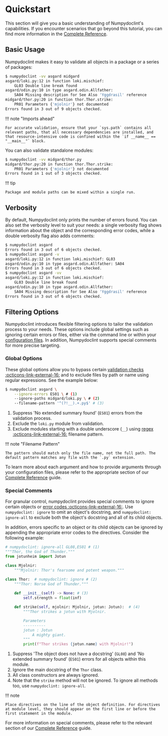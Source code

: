 # Quickstart

This section will give you a basic understanding of Numpydoclint's capabilities. If you encounter scenarios that go beyond this tutorial, you can find more information in the [Complete Reference](complete_reference.md).

## Basic Usage

Numpydoclint makes it easy to validate all objects in a package or a series of packages:

<!-- termynal -->

```bash
$ numpydoclint -vv asgard midgard
asgard/loki.py:12 in function loki.mischief:
    GL03 Double line break found
asgard/odin.py:10 in type asgard.odin.Allfather:
    SA04 Missing description for See Also 'Yggdrasil' reference
midgard/thor.py:20 in function thor.Thor.strike:
    PR01 Parameters {'mjolnir'} not documented
Errors found in 3 out of 9 objects checked.
```

!!! note "Imports ahead"

    For accurate validation, ensure that your `sys.path` contains all relevant paths, that all necessary dependencies are installed, and that resource-intensive code is confined within the `if __name__ == "__main__"` block.

You can also validate standalone modules:

<!-- termynal -->

```bash
$ numpydoclint -vv midgard/thor.py
midgard/thor.py:20 in function thor.Thor.strike:
    PR01 Parameters {'mjolnir'} not documented
Errors found in 1 out of 3 objects checked.
```

!!! tip

    Package and module paths can be mixed within a single run.

## Verbosity

By default, Numpydoclint only prints the number of errors found. You can also set the verbosity level to suit your needs: a single verbosity flag shows information about the object and the corresponding error codes, while a double verbosity flag also adds comments:

<!-- termynal -->

```bash
$ numpydoclint asgard
Errors found in 3 out of 6 objects checked.
$ numpydoclint asgard -v
asgard/loki.py:12 in function loki.mischief: GL03
asgard/odin.py:10 in type asgard.odin.Allfather: SA04
Errors found in 3 out of 6 objects checked.
$ numpydoclint asgard -vv
asgard/loki.py:12 in function loki.mischief:
    GL03 Double line break found
asgard/odin.py:10 in type asgard.odin.Allfather:
    SA04 Missing description for See Also 'Yggdrasil' reference
Errors found in 3 out of 6 objects checked.
```

## Filtering Options

Numpydoclint introduces flexible filtering options to tailor the validation process to your needs. These options include global settings such as ignoring certain errors or files, either via the command line or within your [configuration files](complete_reference.md#configuration-files). In addition, Numpydoclint supports special comments for more precise targeting.

### Global Options

These global options allow you to bypass certain [validation checks :octicons-link-external-16:][error-codes] and to exclude files by path or name using regular expressions. See the example below:

```bash
$ numpydoclint asgard \
    --ignore-errors ES01 \ # (1)
    --ignore-paths midgard/loki.py \ # (2)
    --filename-pattern '^(?!__).+.py$' # (3)
```

1. Suppress 'No extended summary found' (`ES01`) errors from the validation process.
2. Exclude the `loki.py` module from validation.
3. Exclude modules starting with a double underscore (`__`) using [regex :octicons-link-external-16:][regex] filename pattern.

!!! note "Filename Pattern"

    The pattern should match only the file name, not the full path. The default pattern matches any file with the `.py` extension.

To learn more about each argument and how to provide arguments through your configuration files, please refer to the appropriate section of our [Complete Reference](complete_reference.md#available-arguments) guide.

### Special Comments

For granular control, numpydoclint provides special comments to ignore certain objects or [error codes :octicons-link-external-16:][error-codes]. Use `numpydoclint: ignore` to omit an object's docstring, and `numpydoclint: ignore-all` to exclude both the object's docstring and all of its child objects.

In addition, errors specific to an object or its child objects can be ignored by appending the appropriate error codes to the directives. Consider the following example:

``` py title="thor.py" hl_lines="1 8"
# numpydoclint: ignore-all GL08,ES01 # (1)
"""Thor, the God of Thunder."""
from jotunheim import Jotun

class Mjolnir:
    """Mjolnir: Thor's fearsome and potent weapon."""

class Thor:  # numpydoclint: ignore # (2)
    """Thor: Norse God of Thunder."""
    
    def __init__(self) -> None: # (3)
        self.strength = float(inf)

    def strike(self, mjolnir: Mjolnir, jotun: Jotun):  # (4)
        """Thor strikes a jotun with Mjolnir.

        Parameters
        ----------
        jotun : Jotun
            A mighty giant.
        """
        print(f"Thor strikes {jotun.name} with Mjolnir!")
```

1. Suppress 'The object does not have a docstring' (`GL08`) and 'No extended summary found' (`ES01`) errors for all objects within this module.
2. Ignore the main docstring of the `Thor` class.
3. All class constructors are always ignored.
4. Note that the `strike` method will not be ignored. To ignore all methods too, use `numpydoclint: ignore-all`.

!!! note

    Place directives on the line of the object definition. For directives at module level, they should appear on the first line or before the first statement in the module.

For more information on special comments, please refer to the relevant section of our [Complete Reference](complete_reference.md#special-comments) guide.

[error-codes]: https://numpydoc.readthedocs.io/en/latest/validation.html#built-in-validation-checks
[regex]: https://docs.python.org/3/library/re.html
